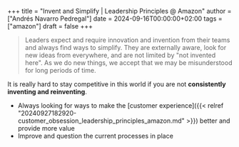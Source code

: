 +++
title = "Invent and Simplify | Leadership Principles @ Amazon"
author = ["Andrés Navarro Pedregal"]
date = 2024-09-16T00:00:00+02:00
tags = ["amazon"]
draft = false
+++

> Leaders expect and require innovation and invention from their teams and always find ways to simplify. They are externally aware, look for new ideas from everywhere, and are not limited by "not invented here". As we do new things, we accept that we may be misunderstood for long periods of time.

It is really hard to stay competitive in this world if you are not **consistently inventing and reinventing**.

-   Always looking for ways to make the [customer experience]({{< relref "20240927182920-customer_obsession_leadership_principles_amazon.md" >}}) better and provide more value
-   Improve and question the current processes in place
